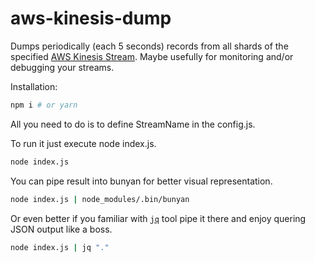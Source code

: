 # aws-kinesis-dump

Dumps periodically (each 5 seconds) records from all shards of the specified [AWS Kinesis Stream](https://aws.amazon.com/kinesis/streams/).
Maybe usefully for monitoring and/or debugging your streams.

Installation:
```sh
npm i # or yarn
```

All you need to do is to define StreamName in the config.js.

To run it just execute node index.js.

```sh
node index.js
```

You can pipe result into bunyan for better visual representation.

```sh
node index.js | node_modules/.bin/bunyan
```

Or even better if you familiar with [`jq`](https://stedolan.github.io/jq/) tool pipe it
there and enjoy quering JSON output like a boss.

```sh
node index.js | jq "."
```

